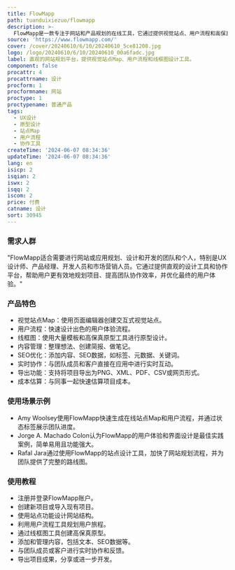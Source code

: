 ```yaml
---
title: FlowMapp
path: tuanduixiezuo/flowmapp
description: >-
  FlowMapp是一款专注于网站和产品规划的在线工具，它通过提供视觉站点、用户流程和高保真原型设计等功能，帮助团队和个人更高效地进行网站和应用的用户体验设计。它支持实时协作、内容管理、SEO优化等功能，是UX设计师、产品经理和开发人员的理想选择。
source: 'https://www.flowmapp.com/'
cover: /cover/20240610/6/10/20240610_5ce81208.jpg
logo: /logo/20240610/6/10/20240610_00a6fadc.jpg
label: 直观的网站规划平台，提供视觉站点Map、用户流程和线框图设计工具。
component: false
procattr: 4
procattrname: 设计
procform: 1
procformname: 网站
proctype: 1
proctypename: 普通产品
tags:
  - UX设计
  - 原型设计
  - 站点Map
  - 用户流程
  - 协作工具
createTime: '2024-06-07 08:34:36'
updateTime: '2024-06-07 08:34:36'
lang: en
isicp: 2
isqian: 2
iswx: 2
isqq: 2
iscom: 2
price: 付费
catname: 设计
sort: 30945
---
```




### 需求人群
"FlowMapp适合需要进行网站或应用规划、设计和开发的团队和个人，特别是UX设计师、产品经理、开发人员和市场营销人员。它通过提供直观的设计工具和协作平台，帮助用户更有效地规划项目、提高团队协作效率，并优化最终的用户体验。"

### 产品特色
* 视觉站点Map：使用页面编辑器创建交互式视觉站点。
* 用户流程：快速设计出色的用户体验流程。
* 线框图：使用大量模板和高保真原型工具进行原型设计。
* 内容管理：整理想法、创建简报、做笔记。
* SEO优化：添加内容、SEO数据，如标签、元数据、关键词。
* 实时协作：与团队成员和客户直接在应用中进行实时互动。
* 导出功能：支持将项目导出为PNG、XML、PDF、CSV或网页形式。
* 成本估算：与同事一起快速估算项目成本。

### 使用场景示例
* Amy Woolsey使用FlowMapp快速生成在线站点Map和用户流程，并通过状态标签展示团队进度。
* Jorge A. Machado Colon认为FlowMapp的用户体验和界面设计是最佳实践案例，简单易用且功能强大。
* Rafal Jara通过使用FlowMapp的站点设计工具，加快了网站规划流程，并为团队提供了完整的路线图。

### 使用教程
* 注册并登录FlowMapp账户。
* 创建新项目或导入现有项目。
* 使用站点功能设计网站结构。
* 利用用户流程工具规划用户旅程。
* 通过线框图工具创建高保真原型。
* 添加和管理内容，包括文本、SEO数据等。
* 与团队成员或客户进行实时协作和反馈。
* 导出项目成果，分享或进一步开发。

  
